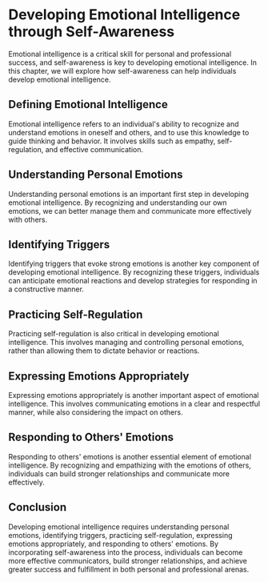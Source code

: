 Developing Emotional Intelligence through Self-Awareness
===================================================================

Emotional intelligence is a critical skill for personal and professional success, and self-awareness is key to developing emotional intelligence. In this chapter, we will explore how self-awareness can help individuals develop emotional intelligence.

Defining Emotional Intelligence
-------------------------------

Emotional intelligence refers to an individual's ability to recognize and understand emotions in oneself and others, and to use this knowledge to guide thinking and behavior. It involves skills such as empathy, self-regulation, and effective communication.

Understanding Personal Emotions
-------------------------------

Understanding personal emotions is an important first step in developing emotional intelligence. By recognizing and understanding our own emotions, we can better manage them and communicate more effectively with others.

Identifying Triggers
--------------------

Identifying triggers that evoke strong emotions is another key component of developing emotional intelligence. By recognizing these triggers, individuals can anticipate emotional reactions and develop strategies for responding in a constructive manner.

Practicing Self-Regulation
--------------------------

Practicing self-regulation is also critical in developing emotional intelligence. This involves managing and controlling personal emotions, rather than allowing them to dictate behavior or reactions.

Expressing Emotions Appropriately
---------------------------------

Expressing emotions appropriately is another important aspect of emotional intelligence. This involves communicating emotions in a clear and respectful manner, while also considering the impact on others.

Responding to Others' Emotions
------------------------------

Responding to others' emotions is another essential element of emotional intelligence. By recognizing and empathizing with the emotions of others, individuals can build stronger relationships and communicate more effectively.

Conclusion
----------

Developing emotional intelligence requires understanding personal emotions, identifying triggers, practicing self-regulation, expressing emotions appropriately, and responding to others' emotions. By incorporating self-awareness into the process, individuals can become more effective communicators, build stronger relationships, and achieve greater success and fulfillment in both personal and professional arenas.


